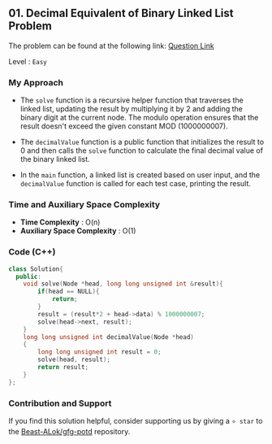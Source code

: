 ## 01. Decimal Equivalent of Binary Linked List Problem
The problem can be found at the following link: [Question Link](https://www.geeksforgeeks.org/problems/decimal-equivalent-of-binary-linked-list/1)

Level : `Easy`

### My Approach

- The `solve` function is a recursive helper function that traverses the linked list, updating the result by multiplying it by 2 and adding the binary digit at the current node. The modulo operation ensures that the result doesn't exceed the given constant MOD (1000000007).

- The `decimalValue` function is a public function that initializes the result to 0 and then calls the `solve` function to calculate the final decimal value of the binary linked list.

- In the `main` function, a linked list is created based on user input, and the `decimalValue` function is called for each test case, printing the result.

### Time and Auxiliary Space Complexity

- **Time Complexity** : O(n)
- **Auxiliary Space Complexity** : O(1)

### Code (C++)
```cpp
class Solution{
  public:
    void solve(Node *head, long long unsigned int &result){
        if(head == NULL){
            return;
        }
        result = (result*2 + head->data) % 1000000007;
        solve(head->next, result);
    }   
    long long unsigned int decimalValue(Node *head)
    {
        long long unsigned int result = 0;
        solve(head, result);
        return result;
    }
};

```

### Contribution and Support

If you find this solution helpful, consider supporting us by giving a `⭐ star` to the [Beast-ALok/gfg-potd](https://github.com/Beast-ALok/gfg-potd) repository.